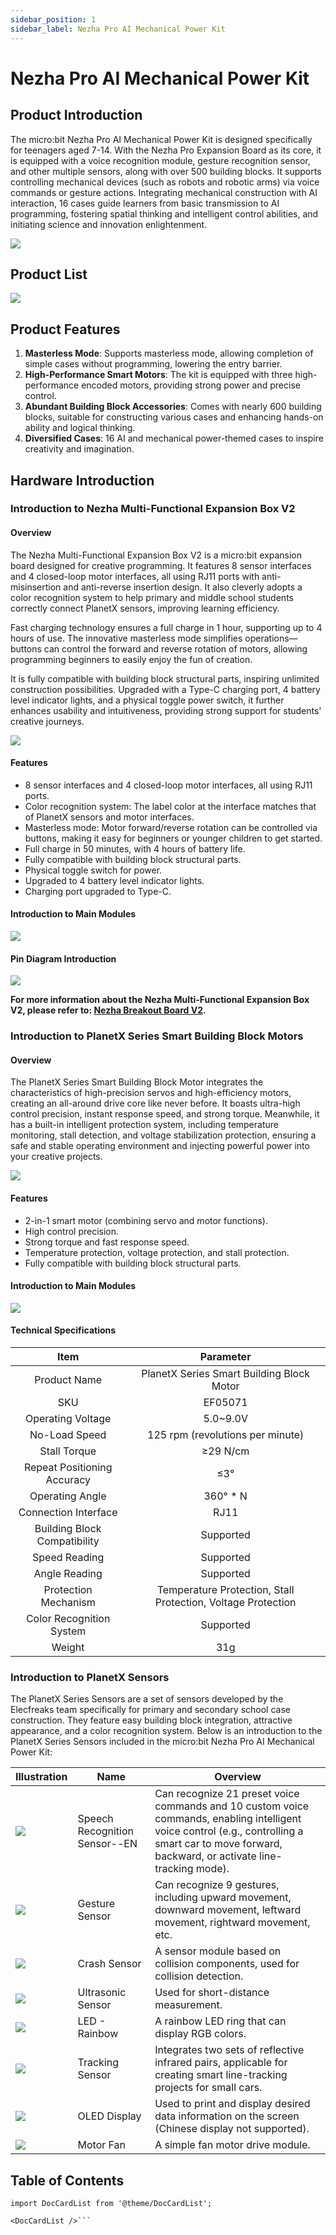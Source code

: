 ```yaml
---
sidebar_position: 1
sidebar_label: Nezha Pro AI Mechanical Power Kit
---
```


# Nezha Pro AI Mechanical Power Kit

## Product Introduction
The micro:bit Nezha Pro AI Mechanical Power Kit is designed specifically for teenagers aged 7-14. With the Nezha Pro Expansion Board as its core, it is equipped with a voice recognition module, gesture recognition sensor, and other multiple sensors, along with over 500 building blocks. It supports controlling mechanical devices (such as robots and robotic arms) via voice commands or gesture actions. Integrating mechanical construction with AI interaction, 16 cases guide learners from basic transmission to AI programming, fostering spatial thinking and intelligent control abilities, and initiating science and innovation enlightenment.

![](https://wiki-media-ef.oss-cn-hongkong.aliyuncs.com/i18n/en/docusaurus-plugin-content-docs/current/microbit/building-blocks/nezha-pro-ai-mechanical-power-kit/images/nezha-pro-ai-mechanical-power-kit.png)

## Product List

![](https://wiki-media-ef.oss-cn-hongkong.aliyuncs.com/i18n/en/docusaurus-plugin-content-docs/current/microbit/building-blocks/nezha-pro-ai-mechanical-power-kit/images/nezha-pro-ai-mechanical-power-kit-list.png)

## Product Features
1. **Masterless Mode**: Supports masterless mode, allowing completion of simple cases without programming, lowering the entry barrier.
2. **High-Performance Smart Motors**: The kit is equipped with three high-performance encoded motors, providing strong power and precise control.
3. **Abundant Building Block Accessories**: Comes with nearly 600 building blocks, suitable for constructing various cases and enhancing hands-on ability and logical thinking.
4. **Diversified Cases**: 16 AI and mechanical power-themed cases to inspire creativity and imagination.

## Hardware Introduction

### Introduction to Nezha Multi-Functional Expansion Box V2

#### Overview
The Nezha Multi-Functional Expansion Box V2 is a micro:bit expansion board designed for creative programming. It features 8 sensor interfaces and 4 closed-loop motor interfaces, all using RJ11 ports with anti-misinsertion and anti-reverse insertion design. It also cleverly adopts a color recognition system to help primary and middle school students correctly connect PlanetX sensors, improving learning efficiency.

Fast charging technology ensures a full charge in 1 hour, supporting up to 4 hours of use. The innovative masterless mode simplifies operations—buttons can control the forward and reverse rotation of motors, allowing programming beginners to easily enjoy the fun of creation.

It is fully compatible with building block structural parts, inspiring unlimited construction possibilities. Upgraded with a Type-C charging port, 4 battery level indicator lights, and a physical toggle power switch, it further enhances usability and intuitiveness, providing strong support for students' creative journeys.

![](https://wiki-media-ef.oss-cn-hongkong.aliyuncs.com/docs/microbit/building-blocks/microbit-space-science-kit/images/microbit-space-science-kit-introduction-04.png)

#### Features
- 8 sensor interfaces and 4 closed-loop motor interfaces, all using RJ11 ports.
- Color recognition system: The label color at the interface matches that of PlanetX sensors and motor interfaces.
- Masterless mode: Motor forward/reverse rotation can be controlled via buttons, making it easy for beginners or younger children to get started.
- Full charge in 50 minutes, with 4 hours of battery life.
- Fully compatible with building block structural parts.
- Physical toggle switch for power.
- Upgraded to 4 battery level indicator lights.
- Charging port upgraded to Type-C.

#### Introduction to Main Modules

![](https://wiki-media-ef.oss-cn-hongkong.aliyuncs.com/docs/microbit/building-blocks/microbit-space-science-kit/images/microbit-space-science-kit-nezha201.png)

#### Pin Diagram Introduction

![](https://wiki-media-ef.oss-cn-hongkong.aliyuncs.com/docs/microbit/building-blocks/microbit-space-science-kit/images/microbit-space-science-kit-nezha202.png)

**For more information about the Nezha Multi-Functional Expansion Box V2, please refer to: [Nezha Breakout Board V2](https://wiki.elecfreaks.com/en/microbit/expansion-board/nezha-v2/).**

### Introduction to PlanetX Series Smart Building Block Motors

#### Overview
The PlanetX Series Smart Building Block Motor integrates the characteristics of high-precision servos and high-efficiency motors, creating an all-around drive core like never before. It boasts ultra-high control precision, instant response speed, and strong torque. Meanwhile, it has a built-in intelligent protection system, including temperature monitoring, stall detection, and voltage stabilization protection, ensuring a safe and stable operating environment and injecting powerful power into your creative projects.

![](https://wiki-media-ef.oss-cn-hongkong.aliyuncs.com/docs/microbit/building-blocks/microbit-space-science-kit/images/microbit-space-science-kit-introduction-05.png)

#### Features
- 2-in-1 smart motor (combining servo and motor functions).
- High control precision.
- Strong torque and fast response speed.
- Temperature protection, voltage protection, and stall protection.
- Fully compatible with building block structural parts.

#### Introduction to Main Modules

![](https://wiki-media-ef.oss-cn-hongkong.aliyuncs.com/docs/microbit/building-blocks/microbit-space-science-kit/images/microbit-space-science-kit-motor02.png)

#### Technical Specifications

| Item | Parameter |
| :----------: | :--------------------------: |
| Product Name | PlanetX Series Smart Building Block Motor |
| SKU | EF05071 |
| Operating Voltage | 5.0~9.0V |
| No-Load Speed | 125 rpm (revolutions per minute) |
| Stall Torque | ≥29 N/cm |
| Repeat Positioning Accuracy | ≤3° |
| Operating Angle | 360° * N |
| Connection Interface | RJ11 |
| Building Block Compatibility | Supported |
| Speed Reading | Supported |
| Angle Reading | Supported |
| Protection Mechanism | Temperature Protection, Stall Protection, Voltage Protection |
| Color Recognition System | Supported |
| Weight | 31g |


### Introduction to PlanetX Sensors
The PlanetX Series Sensors are a set of sensors developed by the Elecfreaks team specifically for primary and secondary school case construction. They feature easy building block integration, attractive appearance, and a color recognition system. Below is an introduction to the PlanetX Series Sensors included in the micro:bit Nezha Pro AI Mechanical Power Kit:

| Illustration | Name | Overview |
| ------------------------------------------------------------ | ------------------------------------------------------------ | ------------------------------------------------------------ |
| ![](https://wiki-media-ef.oss-cn-hongkong.aliyuncs.com/i18n/en/docusaurus-plugin-content-docs/current/microbit/building-blocks/nezha-pro-ai-mechanical-power-kit/images/nezha-pro-ai-mechanical-power-kit-planetx-01.png) | Speech Recognition Sensor--EN | Can recognize 21 preset voice commands and 10 custom voice commands, enabling intelligent voice control (e.g., controlling a smart car to move forward, backward, or activate line-tracking mode). |
| ![](https://wiki-media-ef.oss-cn-hongkong.aliyuncs.com/i18n/en/docusaurus-plugin-content-docs/current/microbit/building-blocks/nezha-pro-ai-mechanical-power-kit/images/nezha-pro-ai-mechanical-power-kit-planetx-02.png) | Gesture Sensor | Can recognize 9 gestures, including upward movement, downward movement, leftward movement, rightward movement, etc. |
| ![](https://wiki-media-ef.oss-cn-hongkong.aliyuncs.com/i18n/en/docusaurus-plugin-content-docs/current/microbit/building-blocks/nezha-pro-ai-mechanical-power-kit/images/nezha-pro-ai-mechanical-power-kit-planetx-03.png) | Crash Sensor | A sensor module based on collision components, used for collision detection. |
| ![](https://wiki-media-ef.oss-cn-hongkong.aliyuncs.com/i18n/en/docusaurus-plugin-content-docs/current/microbit/building-blocks/nezha-pro-ai-mechanical-power-kit/images/nezha-pro-ai-mechanical-power-kit-planetx-04.png) | Ultrasonic Sensor | Used for short-distance measurement. |
| ![](https://wiki-media-ef.oss-cn-hongkong.aliyuncs.com/i18n/en/docusaurus-plugin-content-docs/current/microbit/building-blocks/nezha-pro-ai-mechanical-power-kit/images/nezha-pro-ai-mechanical-power-kit-planetx-05.png) | LED - Rainbow | A rainbow LED ring that can display RGB colors. |
| ![](https://wiki-media-ef.oss-cn-hongkong.aliyuncs.com/i18n/en/docusaurus-plugin-content-docs/current/microbit/building-blocks/nezha-pro-ai-mechanical-power-kit/images/nezha-pro-ai-mechanical-power-kit-planetx-06.png) | Tracking Sensor | Integrates two sets of reflective infrared pairs, applicable for creating smart line-tracking projects for small cars. |
| ![](https://wiki-media-ef.oss-cn-hongkong.aliyuncs.com/i18n/en/docusaurus-plugin-content-docs/current/microbit/building-blocks/nezha-pro-ai-mechanical-power-kit/images/nezha-pro-ai-mechanical-power-kit-planetx-07.png) | OLED Display | Used to print and display desired data information on the screen (Chinese display not supported). |
| ![](https://wiki-media-ef.oss-cn-hongkong.aliyuncs.com/i18n/en/docusaurus-plugin-content-docs/current/microbit/building-blocks/nezha-pro-ai-mechanical-power-kit/images/nezha-pro-ai-mechanical-power-kit-planetx-08.png) | Motor Fan | A simple fan motor drive module. |

## Table of Contents

```mdx-code-block
import DocCardList from '@theme/DocCardList';

<DocCardList />```
